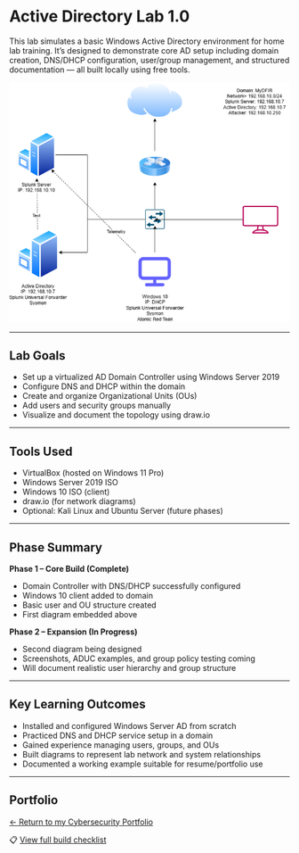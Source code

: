 # Active Directory Lab 1.0

This lab simulates a basic Windows Active Directory environment for home lab training. It’s designed to demonstrate core AD setup including domain creation, DNS/DHCP configuration, user/group management, and structured documentation — all built locally using free tools.

![Lab Topology](./diagrams/ad-lab1.0.drawio.png)

---

## Lab Goals

- Set up a virtualized AD Domain Controller using Windows Server 2019
- Configure DNS and DHCP within the domain
- Create and organize Organizational Units (OUs)
- Add users and security groups manually
- Visualize and document the topology using draw.io

---

## Tools Used

- VirtualBox (hosted on Windows 11 Pro)
- Windows Server 2019 ISO
- Windows 10 ISO (client)
- draw.io (for network diagrams)
- Optional: Kali Linux and Ubuntu Server (future phases)

---

## Phase Summary

**Phase 1 – Core Build (Complete)**
- Domain Controller with DNS/DHCP successfully configured
- Windows 10 client added to domain
- Basic user and OU structure created
- First diagram embedded above

**Phase 2 – Expansion (In Progress)**
- Second diagram being designed
- Screenshots, ADUC examples, and group policy testing coming
- Will document realistic user hierarchy and group structure

---

## Key Learning Outcomes

- Installed and configured Windows Server AD from scratch
- Practiced DNS and DHCP service setup in a domain
- Gained experience managing users, groups, and OUs
- Built diagrams to represent lab network and system relationships
- Documented a working example suitable for resume/portfolio use

---

## Portfolio

[← Return to my Cybersecurity Portfolio](https://stevenloucks.tech#labs)

📋 [View full build checklist](./checklist.md)
